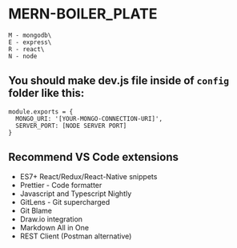 # MERN-BOILER_PLATE
```
M - mongodb\
E - express\
R - react\
N - node
```

## You should make dev.js file inside of `config` folder like this:
```
module.exports = {
  MONGO_URI: '[YOUR-MONGO-CONNECTION-URI]',
  SERVER_PORT: [NODE SERVER PORT]
}
```

## Recommend VS Code extensions
- ES7+ React/Redux/React-Native snippets
- Prettier - Code formatter
- Javascript and Typescript Nightly
- GitLens - Git supercharged
- Git Blame 
- Draw.io integration
- Markdown All in One
- REST Client (Postman alternative)
  
